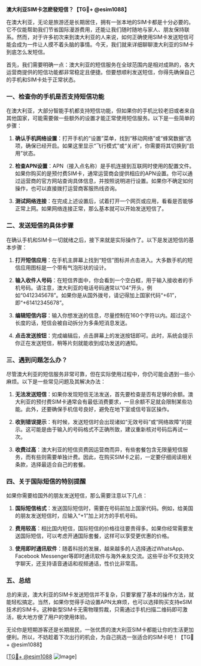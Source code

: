 **澳大利亚SIM卡怎麽發短信？【TG💪+ @esim1088】**

在澳大利亚，无论是旅游还是长期居住，拥有一张本地的SIM卡都是十分必要的。它不仅能帮助我们节省国际漫游费用，还能让我们随时随地与家人、朋友保持联系。然而，对于许多初次来到澳大利亚的人来说，如何正确使用SIM卡发送短信可能会成为一件让人摸不着头脑的事情。今天，我们就来详细聊聊澳大利亚的SIM卡到底怎么发短信。

首先，我们需要明确一点：澳大利亚的短信服务在全球范围内是相对成熟的，各大运营商提供的短信功能都非常稳定且便捷。但要想顺利发送短信，你得先确保自己的手机和SIM卡处于正常状态。

### **一、检查你的手机是否支持短信功能**

在澳大利亚，大部分智能手机都支持短信功能，但如果你的手机比较老旧或者来自其他国家，可能需要做一些额外的设置才能正常使用短信服务。以下是一些简单的步骤：

1. **确认手机网络设置**：打开手机的“设置”菜单，找到“移动网络”或“蜂窝数据”选项，确保已经开启。如果这里显示“飞行模式”或“关闭”，你需要将其切换到“启用”状态。
   
2. **检查APN设置**：APN（接入点名称）是手机连接到互联网时使用的配置文件。如果你购买的是预付费SIM卡，通常运营商会提供相应的APN设置。你可以通过运营商的官方网站查询具体信息，并按照说明进行设置。如果你不确定如何操作，也可以直接拨打运营商客服热线咨询。

3. **测试网络连接**：在完成上述设置后，试着打开一个网页或应用，看看是否能够正常上网。如果网络连接正常，那么基本就可以开始发送短信了。

### **二、发送短信的具体步骤**

在确认手机和SIM卡一切就绪之后，接下来就是实际操作了。以下是发送短信的基本步骤：

1. **打开短信应用**：在手机主屏幕上找到“短信”图标并点击进入。大多数手机的短信应用图标是一个带有气泡形状的设计。

2. **输入收件人号码**：在短信界面中，你会看到一个空白框，用于输入接收者的手机号码。请注意，澳大利亚的电话号码通常以“04”开头，例如“0412345678”。如果你是从国外拨号，请记得加上国家代码“+61”，即“+61412345678”。

3. **编辑短信内容**：输入你想发送的信息，尽量控制在160个字符以内。超过这个长度的话，短信会被自动拆分为多条短消息发送。

4. **点击发送按钮**：完成编辑后，点击屏幕上的发送按钮即可。此时，系统会提示你正在发送短信，稍等片刻就能收到成功发送的通知。

### **三、遇到问题怎么办？**

尽管澳大利亚的短信服务非常可靠，但在实际使用过程中，你仍可能会遇到一些小麻烦。以下是一些常见问题及其解决办法：

1. **无法发送短信**：如果你发现短信无法发送，首先要检查是否有足够的余额。澳大利亚的预付费SIM卡通常会有最低消费要求，一旦余额不足就会限制某些功能。此外，还要确保手机信号良好，避免在地下室或信号盲区操作。

2. **收到错误提示**：有时候，发送短信时会出现诸如“无效号码”或“网络故障”的提示。这可能是由于输入的号码格式不正确所致，建议重新核对号码后再试一次。

3. **收费过高**：澳大利亚的短信资费因运营商而异，有些套餐包含无限量短信服务，而有些则需要单独计费。因此，在购买SIM卡之前，一定要仔细阅读相关条款，选择最适合自己的套餐。

### **四、关于国际短信的特别提醒**

如果你需要给国外的朋友发送短信，那么需要注意以下几点：

1. **国际短信格式**：发送国际短信时，需要在号码前加上国家代码。例如，给美国的朋友发送短信时，应输入“+1”加上对方的手机号码。

2. **费用较高**：相比国内短信，国际短信的价格往往要贵得多。如果你经常需要发送国际短信，可以考虑开通国际套餐，这样可以享受更优惠的价格。

3. **使用即时通讯软件**：随着科技的发展，越来越多的人选择通过WhatsApp、Facebook Messenger等即时通讯软件与海外亲友交流。这些平台不仅支持文字聊天，还支持语音通话和视频通话，性价比非常高。

### **五、总结**

总的来说，澳大利亚的SIM卡发送短信并不复杂，只要掌握了基本的操作方法，就能轻松搞定。当然，如果你觉得手动设置APN太麻烦，也可以选择购买支持eSIM技术的SIM卡。这种新型SIM卡无需物理剪裁，只需通过手机扫描二维码即可激活，极大地方便了用户的使用体验。

无论你是短期游客还是长期居民，一张优质的澳大利亚SIM卡都能让你的生活更加便利。所以，不妨趁着下次出行的机会，为自己挑选一张适合的SIM卡吧！【TG💪+ @esim1088】

[[TG💪+ @esim1088](https://t.me/s/esim1088) ![Image](https://i.postimg.cc/4NQfJmqS/Snipaste-2025-05-13-00-14-12.png)]